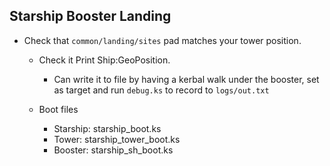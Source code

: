 ## Starship Booster Landing

* Check that `common/landing/sites` pad matches your tower position.
  *   Check it Print Ship:GeoPosition.
      * Can write it to file by having a kerbal walk under the booster, set as target and run `debug.ks` to record to `logs/out.txt`
   
    
  * Boot files
     * Starship: starship_boot.ks
     * Tower: starship_tower_boot.ks
     * Booster: starship_sh_boot.ks     
   
  
